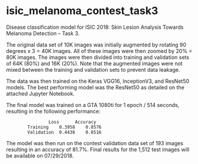 # isic_melanoma_contest_task3

Disease classification model for ISIC 2018: Skin Lesion Analysis Towards Melanoma Detection – Task 3.

The original data set of 10K images was initially augmented by rotating 90 degrees x 3 = 40K images. All of these images were then zoomed by 20% = 80K images. The images were then divided into training and validation sets of 64K (80%) and 16K (20%). Note that the augmented images were not mixed between the training and validation sets to prevent data leakage.

The data was then trained on the Keras VGG16, InceptionV3, and ResNet50 models. The best performing model was the ResNet50 as detailed on the attached Jupyter Notebook.

The final model was trained on a GTA 1080ti for 1 epoch / 514 seconds, resulting in the following performance:

					Loss	  Accuracy
			Training	0.3958	  0.8576
			Validation	0.4438	  0.8516

The model was then run on the contest validation data set of 193 images resulting in an accuracy of 81.7%. Final results for the 1,512 test images will be available on 07/29/2018.
